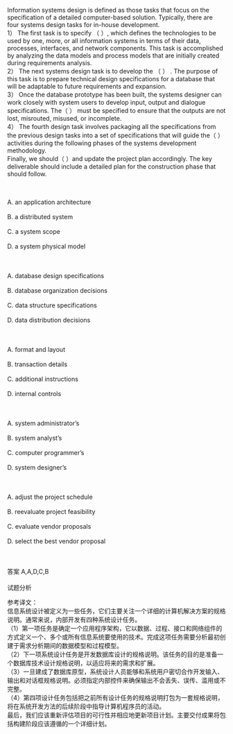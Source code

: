 <div class="detail lh2"><p>Information systems design is defined as those tasks that focus on the specification of a detailed computer-based solution. Typically, there are four systems design tasks for in-house development. <br/>1） The first task is to specify （ ）, which defines the technologies to be used by one, more, or all information systems in terms of their data, processes, interfaces, and network components. This task is accomplished by analyzing the data models and process models that are initially created during requirements analysis.<br/>2） The next systems design task is to develop the （ ） . The purpose of this task is to prepare technical design specifications for a database that will be adaptable to future requirements and expansion.<br/>3） Once the database prototype has been built, the systems designer can work closely with system users to develop input, output and dialogue specifications. The（ ） must be specified to ensure that the outputs are not lost, misrouted, misused, or incomplete. <br/>4） The fourth design task involves packaging all the specifications from the previous design tasks into a set of specifications that will guide the（ ） activities during the following phases of the systems development methodology.<br/> Finally, we should（ ）and update the project plan accordingly. The key deliverable should include a detailed plan for the construction phase that should follow.<br/></p><br/><br/>A. an application architecture<br/><br/>B. a distributed system<br/><br/>C. a system scope<br/><br/>D. a system physical model<br/><br/><br/><br/>A. database design specifications<br/><br/>B. database organization decisions<br/><br/>C. data structure specifications<br/><br/>D. data distribution decisions<br/><br/><br/><br/>A. format and layout<br/><br/>B. transaction details<br/><br/>C. additional instructions<br/><br/>D. internal controls<br/><br/><br/><br/>A. system administrator’s<br/><br/>B. system analyst’s<br/><br/>C. computer programmer’s<br/><br/>D. system designer’s<br/><br/><br/><br/>A. adjust the project schedule<br/><br/>B. reevaluate project feasibility<br/><br/>C. evaluate vendor proposals<br/><br/>D. select the best vendor proposal<br/><br/><br/><br/>答案 A,A,D,C,B<br/><br/>试题分析<br/><p></p><p>
参考译文：   <br/>
信息系统设计被定义为一些任务，它们主要关注一个详细的计算机解决方案的规格说明。通常来说，内部开发有四种系统设计任务。    <br/>
（1）第一项任务是确定一个应用程序架构，它以数据、过程、接口和网络组件的方式定义一个、多个或所有信息系统要使用的技术。完成这项任务需要分析最初创建于需求分析期间的数据模型和过程模型。    <br/>
（2）下一项系统设计任务是开发数据库设计的规格说明。该任务的目的是准备一个数据库技术设计规格说明，以适应将来的需求和扩展。<br/>
 （3）一旦建成了数据库原型，系统设计人员能够和系统用户密切合作开发输入、输出和对话框规格说明。必须指定内部控件来确保输出不会丢失、误传、滥用或不完整。<br/>
（4）第四项设计任务包括把之前所有设计任务的规格说明打包为一套规格说明，将在系统开发方法的后续阶段中指导计算机程序员的活动。<br/>
最后，我们应该重新评估项目的可行性并相应地更新项目计划。主要交付成果将包括构建阶段应该遵循的一个详细计划。</p></div>